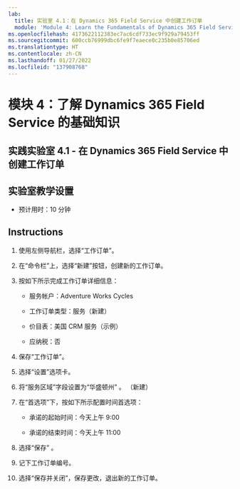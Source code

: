 ```yaml
---
lab:
  title: 实验室 4.1：在 Dynamics 365 Field Service 中创建工作订单
  module: 'Module 4: Learn the Fundamentals of Dynamics 365 Field Service'
ms.openlocfilehash: 4173622112383ec7ac6cdf733ec9f929a79453ff
ms.sourcegitcommit: 600ccb76999dbc6fe9f7eaece0c235b0e85706ed
ms.translationtype: HT
ms.contentlocale: zh-CN
ms.lasthandoff: 01/27/2022
ms.locfileid: "137908768"
---
```

<a name="module-4-learn-the-fundamentals-of-dynamics-365-field-service"></a>模块 4：了解 Dynamics 365 Field Service 的基础知识
========================

## <a name="practice-lab-41---creating-work-orders-in-dynamics-365-field-service"></a>实践实验室 4.1 - 在 Dynamics 365 Field Service 中创建工作订单

## <a name="lab-setup"></a>实验室教学设置

  - 预计用时：10 分钟

## <a name="instructions"></a>Instructions

1. 使用左侧导航栏，选择“工作订单”。

2. 在“命令栏”上，选择“新建”按钮，创建新的工作订单。 

3. 按如下所示完成工作订单详细信息：

    - 服务帐户：Adventure Works Cycles

    - 工作订单类型：服务（新建）

    - 价目表：美国 CRM 服务（示例）

    - 应纳税：否

4. 保存“工作订单”。

4. 选择“设置”选项卡。

5. 将“服务区域”字段设置为“华盛顿州” 。 （新建）

6. 在“首选项”下，按如下所示配置时间首选项：

    - 承诺的起始时间：今天上午 9:00

    - 承诺的结束时间：今天上午 11:00

7. 选择“保存”  。

8. 记下工作订单编号。 

9. 选择“保存并关闭”，保存更改，退出新的工作订单。
